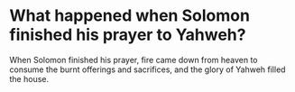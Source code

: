 # What happened when Solomon finished his prayer to Yahweh?

When Solomon finished his prayer, fire came down from heaven to consume the burnt offerings and sacrifices, and the glory of Yahweh filled the house.
